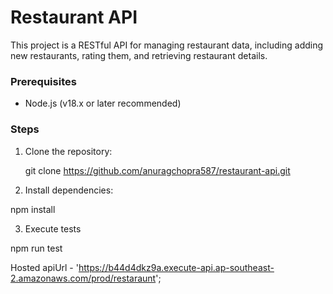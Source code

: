 # Restaurant API

This project is a RESTful API for managing restaurant data, including adding new restaurants, rating them, and retrieving restaurant details.

### Prerequisites

- Node.js (v18.x or later recommended)

### Steps

1. Clone the repository:

   git clone https://github.com/anuragchopra587/restaurant-api.git

2. Install dependencies:

  npm install

3. Execute tests

  npm run test

Hosted apiUrl -  'https://b44d4dkz9a.execute-api.ap-southeast-2.amazonaws.com/prod/restaraunt';
